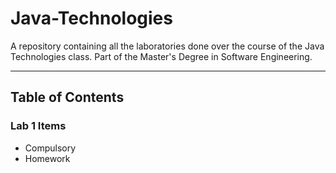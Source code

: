 # Java-Technologies

A repository containing all the laboratories done over the course of the Java Technologies class. Part of the Master's Degree in Software Engineering.

<hr>

## Table of Contents

### Lab 1 Items

- Compulsory
- Homework
